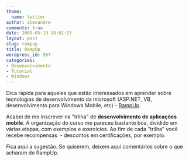 ```yaml
---
theme:
  name: twitter
author: alexandre
comments: true
date: 2009-05-19 18:02:13
layout: post
slug: rampup
title: RampUp
wordpress_id: 567
categories:
- Desenvolvimento
- Tutorial
- Windows
---
```


Dica rápida para aqueles que estão interessados em aprender sobre tecnologias de desenvolvimento da microsoft (ASP.NET, VB, desenvolvimento para Windows Mobile, etc) - [RampUp](http://msdn.microsoft.com/en-us/rampup/default.aspx).

Acabei de me inscrever na "trilha" de **desenvolvimento de aplicações mobile**. A organização do curso me pareceu bastante boa, dividido em várias etapas, com exemplos e exercícios. Ao fim de cada "trilha" você recebe recompensas  - descontos em certificações, por exemplo.

Fica aqui a sugestão. Se quiserem, deixem aqui comentários sobre o que acharam do RampUp.
